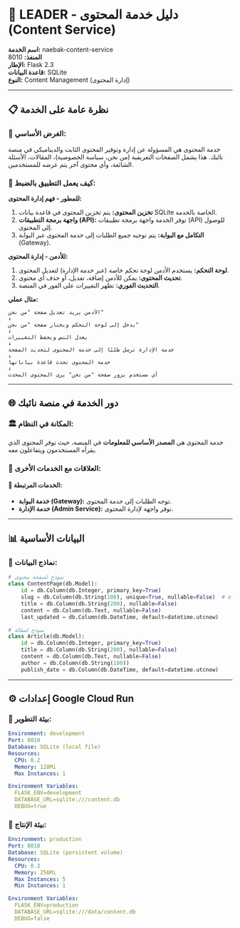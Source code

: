 # 📝 LEADER - دليل خدمة المحتوى (Content Service)

**اسم الخدمة:** naebak-content-service  
**المنفذ:** 8010  
**الإطار:** Flask 2.3  
**قاعدة البيانات:** SQLite  
**النوع:** Content Management (إدارة المحتوى)  

---

## 📋 **نظرة عامة على الخدمة**

### **🎯 الغرض الأساسي:**
خدمة المحتوى هي المسؤولة عن إدارة وتوفير المحتوى الثابت والديناميكي في منصة نائبك. هذا يشمل الصفحات التعريفية (من نحن، سياسة الخصوصية)، المقالات، الأسئلة الشائعة، وأي محتوى آخر يتم عرضه للمستخدمين.

### **📝 كيف يعمل التطبيق بالضبط:**

**للمطور - فهم إدارة المحتوى:**
1. **تخزين المحتوى:** يتم تخزين المحتوى في قاعدة بيانات SQLite الخاصة بالخدمة.
2. **واجهة برمجة التطبيقات (API):** توفر الخدمة واجهة برمجة تطبيقات (API) للوصول إلى المحتوى.
3. **التكامل مع البوابة:** يتم توجيه جميع الطلبات إلى خدمة المحتوى عبر البوابة (Gateway).

**للأدمن - إدارة المحتوى:**
1. **لوحة التحكم:** يستخدم الأدمن لوحة تحكم خاصة (عبر خدمة الإدارة) لتعديل المحتوى.
2. **تحديث المحتوى:** يمكن للأدمن إضافة، تعديل، أو حذف أي محتوى.
3. **التحديث الفوري:** تظهر التغييرات على الفور في المنصة.

**مثال عملي:**
```
الأدمن يريد تعديل صفحة "من نحن"
↓
يدخل إلى لوحة التحكم ويختار صفحة "من نحن"
↓
يعدل النص ويحفظ التغييرات
↓
خدمة الإدارة ترسل طلبًا إلى خدمة المحتوى لتحديث الصفحة
↓
خدمة المحتوى تحدث قاعدة بياناتها
↓
أي مستخدم يزور صفحة "من نحن" يرى المحتوى المحدث
```

---

## 🌐 **دور الخدمة في منصة نائبك**

### **🏛️ المكانة في النظام:**
خدمة المحتوى هي **المصدر الأساسي للمعلومات** في المنصة، حيث توفر المحتوى الذي يقرأه المستخدمون ويتفاعلون معه.

### **📡 العلاقات مع الخدمات الأخرى:**

#### **🔗 الخدمات المرتبطة:**
- **خدمة البوابة (Gateway):** توجه الطلبات إلى خدمة المحتوى.
- **خدمة الإدارة (Admin Service):** توفر واجهة لإدارة المحتوى.

---

## 📊 **البيانات الأساسية**

### **📝 نماذج البيانات:**
```python
# نموذج لصفحة محتوى
class ContentPage(db.Model):
    id = db.Column(db.Integer, primary_key=True)
    slug = db.Column(db.String(100), unique=True, nullable=False)  # e.g., 'about-us'
    title = db.Column(db.String(200), nullable=False)
    content = db.Column(db.Text, nullable=False)
    last_updated = db.Column(db.DateTime, default=datetime.utcnow)

# نموذج لمقالة
class Article(db.Model):
    id = db.Column(db.Integer, primary_key=True)
    title = db.Column(db.String(200), nullable=False)
    content = db.Column(db.Text, nullable=False)
    author = db.Column(db.String(100))
    publish_date = db.Column(db.DateTime, default=datetime.utcnow)
```

---

## ⚙️ **إعدادات Google Cloud Run**

### **🔧 بيئة التطوير:**
```yaml
Environment: development
Port: 8010
Database: SQLite (local file)
Resources:
  CPU: 0.2
  Memory: 128Mi
  Max Instances: 1

Environment Variables:
  FLASK_ENV=development
  DATABASE_URL=sqlite:///content.db
  DEBUG=true
```

### **🚀 بيئة الإنتاج:**
```yaml
Environment: production
Port: 8010
Database: SQLite (persistent volume)
Resources:
  CPU: 0.3
  Memory: 256Mi
  Max Instances: 5
  Min Instances: 1

Environment Variables:
  FLASK_ENV=production
  DATABASE_URL=sqlite:///data/content.db
  DEBUG=false
```

